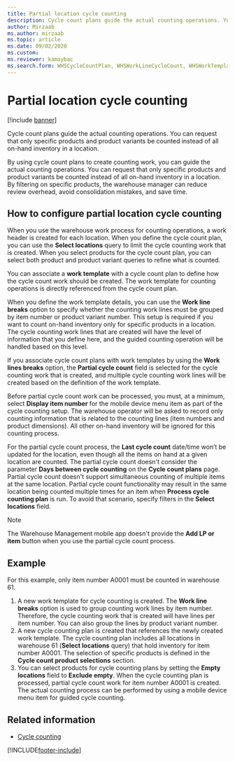 ```yaml
---
title: Partial location cycle counting 
description: Cycle count plans guide the actual counting operations. You can request that only specific products be counted instead of all on-hand inventory in a location.
author: Mirzaab
ms.author: mirzaab
ms.topic: article
ms.date: 09/02/2020
ms.custom: 
ms.reviewer: kamaybac
ms.search.form: WHSCycleCountPlan, WHSWorkLineCycleCount, WHSWorkTemplateLineGroup, WHSWorkTemplateTable, WHSRFMenuItemCycleCount, WHSCycleCountPlanListPage
---
```


# Partial location cycle counting

[!include [banner](../includes/banner.md)]

Cycle count plans guide the actual counting operations. You can request that only specific products and product variants be counted instead of all on-hand inventory in a location.

By using cycle count plans to create counting work, you can guide the actual counting operations. You can request that only specific products and product variants be counted instead of all on-hand inventory in a location. By filtering on specific products, the warehouse manager can reduce review overhead, avoid consolidation mistakes, and save time.

## How to configure partial location cycle counting

When you use the warehouse work process for counting operations, a work header is created for each location. When you define the cycle count plan, you can use the **Select locations** query to limit the cycle counting work that is created. When you select products for the cycle count plan, you can select both product and product variant queries to refine what is counted.

You can associate a **work template** with a cycle count plan to define how the cycle count work should be created. The work template for counting operations is directly referenced from the cycle count plan.

When you define the work template details, you can use the **Work line breaks** option to specify whether the counting work lines must be grouped by item number or product variant number. This setup is required if you want to count on-hand inventory only for specific products in a location. The cycle counting work lines that are created will have the level of information that you define here, and the guided counting operation will be handled based on this level.

If you associate cycle count plans with work templates by using the **Work lines breaks** option, the **Partial cycle count** field is selected for the cycle counting work that is created, and multiple cycle counting work lines will be created based on the definition of the work template.

Before partial cycle count work can be processed, you must, at a minimum, select **Display item number** for the mobile device menu item as part of the cycle counting setup. The warehouse operator will be asked to record only counting information that is related to the counting lines (item numbers and product dimensions). All other on-hand inventory will be ignored for this counting process.

For the partial cycle count process, the **Last cycle count** date/time won’t be updated for the location, even though all the items on hand at a given location are counted. The partial cycle count doesn't consider the parameter **Days between cycle counting** on  the **Cycle count plans** page. Partial cycle count doesn't support simultaneous counting of multiple items at the same location. Partial cycle count functionality may result in the same location being counted multiple times for an item when **Process cycle counting plan** is run. To avoid that scenario, specify filters in the **Select locations** field.

> [!NOTE]
> The Warehouse Management mobile app doesn't provide the **Add LP or item** button when you use the partial cycle count process.

## Example

For this example, only item number A0001 must be counted in warehouse 61.

1. A new work template for cycle counting is created. The **Work line breaks** option is used to group counting work lines by item number. Therefore, the cycle counting work that is created will have lines per item number. You can also group the lines by product variant number.
1. A new cycle counting plan is created that references the newly created work template. The cycle counting plan includes all locations in warehouse 61 (**Select locations** query) that hold inventory for item number A0001. The selection of specific products is defined in the **Cycle count product selections** section.
1. You can select products for cycle counting plans by setting the **Empty locations** field to **Exclude empty**. When the cycle counting plan is processed, partial cycle count work for item number A0001 is created. The actual counting process can be performed by using a mobile device menu item for guided cycle counting.

## Related information

- [Cycle counting](cycle-counting.md)

[!INCLUDE[footer-include](../../includes/footer-banner.md)]
